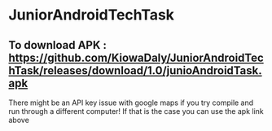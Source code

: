# JuniorAndroidTechTask


To download APK : https://github.com/KiowaDaly/JuniorAndroidTechTask/releases/download/1.0/junioAndroidTask.apk
-----
There might be an API key issue with google maps if you try compile and run through a different computer!
If that is the case you can use the apk link above
